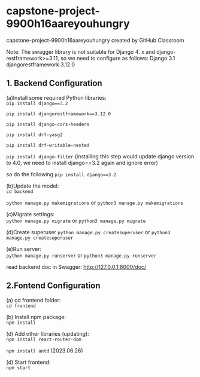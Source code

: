 # capstone-project-9900h16aareyouhungry
capstone-project-9900h16aareyouhungry created by GitHub Classroom

Note: The swagger library is not suitable for Django 4. x and django-restframework>=3.11, so we need to configure as follows:
Django              3.1
djangorestframework 3.12.0
 
## 1. Backend Configuration
(a)Install some required Python libraries:  
`pip install django==3.2`  

`pip install djangorestframework==3.12.0`  

`pip install django-cors-headers`  

`pip install drf-yasg2`  

`pip install drf-writable-nested`  

`pip install django-filter` (installing this step would update django version to 4.0, we need to install django==3.2 again and ignore error)  

so do the following
`pip install django==3.2`  

(b)Update the model:  
`cd backend`

`python manage.py makemigrations` or
`python3 manage.py makemigrations`

(c)Migrate settings:  
`python manage.py migrate` or
`python3 manage.py migrate`

(d)Create superuser
`python manage.py createsuperuser` or
`python3 manage.py createsuperuser`

(e)Run server:  
`python manage.py runserver` or
`python3 manage.py runserver`

read backend doc in Swagger: http://127.0.0.1:8000/doc/

## 2.Fontend Configuration
(a) cd frontend folder:  
`cd frontend`
    
(b) Install npm package:  
`npm install`

(d) Add other libraries (updating):  
`npm install react-router-dom`  

`npm install antd` (2023.06.26)  

(d) Start frontend:  
`npm start`


